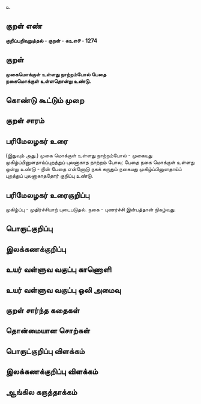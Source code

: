 உ

## குறள் எண் 

**குறிப்பறிவுறுத்தல் - குறள் - கஉஎ௪ - 1274**

## குறள் 

**முகைமொக்குள் உள்ளது நாற்றம்போல் பேதை  
நகைமொக்குள் உள்ளதொன்று உண்டு.**

## கொண்டு கூட்டும் முறை


## குறள் சாரம் 


## பரிமேலழகர் உரை

(இதுவும் அது.) முகை மொக்குள் உள்ளது நாற்றம்போல் - முகையது முகிழ்ப்பினுளதாய்ப்புறத்துப் புலனாகாத நாற்றம் போல; பேதை நகை மொக்குள் உள்ளது ஒன்று உண்டு - நின் பேதை என்னோடு நகக் கருதும் நகையது முகிழ்ப்பினுளதாய்ப் புறத்துப் புலனாகாததோர் குறிப்பு உண்டு.

## பரிமேலழகர் உரைகுறிப்பு   

முகிழ்ப்பு - முதிர்ச்சியாற் புடைபடுதல். நகை - புணர்ச்சி இன்பத்தான் நிகழ்வது.

## பொருட்குறிப்பு 


## இலக்கணக்குறிப்பு  


## உயர் வள்ளுவ வகுப்பு காணொளி


## உயர் வள்ளுவ வகுப்பு ஒலி அமைவு 

 
## குறள் சார்ந்த கதைகள் 


## தொன்மையான சொற்கள்


## பொருட்குறிப்பு விளக்கம்


## இலக்கணக்குறிப்பு விளக்கம்


## ஆங்கில கருத்தாக்கம் 


